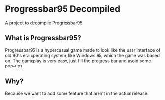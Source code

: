 # Progressbar95 Decompiled
A project to decompile Progressbar95
## What is Progressbar95?
Progressbar95 is a hypercasual game made to look like the user interface
of old 90's era operating system, like Windows 95, which the game was based
on. The gameplay is very easy, just fill the progress bar and avoid some
pop-ups.
## Why?
Because we want to add some feature that aren't in the actual release.
